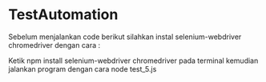 # TestAutomation
Sebelum menjalankan code berikut silahkan instal selenium-webdriver chromedriver dengan cara :

Ketik npm install selenium-webdriver chromedriver pada terminal
kemudian jalankan program dengan cara node test_5.js
